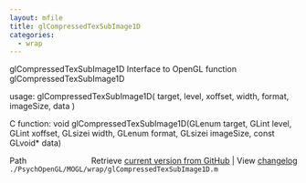 ```yaml
---
layout: mfile
title: glCompressedTexSubImage1D
categories:
  - wrap
---
```


glCompressedTexSubImage1D  Interface to OpenGL function glCompressedTexSubImage1D

usage:  glCompressedTexSubImage1D\( target, level, xoffset, width, format, imageSize, data \)

C function:  void glCompressedTexSubImage1D\(GLenum target, GLint level, GLint xoffset, GLsizei width, GLenum format, GLsizei imageSize, const GLvoid\* data\)


<div class="code_header" style="text-align:right;">
  <span style="float:left;">Path&nbsp;&nbsp;</span> <span class="counter">Retrieve <a href=
  "https://raw.github.com/Psychtoolbox-3/Psychtoolbox-3/beta/./PsychOpenGL/MOGL/wrap/glCompressedTexSubImage1D.m">current version from GitHub</a> | View <a href=
  "https://github.com/Psychtoolbox-3/Psychtoolbox-3/commits/beta/./PsychOpenGL/MOGL/wrap/glCompressedTexSubImage1D.m">changelog</a></span>
</div>
<div class="code">
  <code>./PsychOpenGL/MOGL/wrap/glCompressedTexSubImage1D.m</code>
</div>
